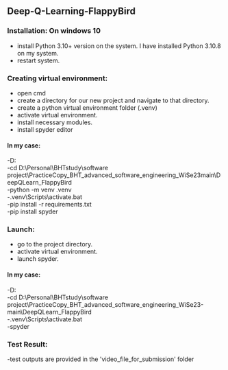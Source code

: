 ## Deep-Q-Learning-FlappyBird
### Installation: On windows 10
* install Python 3.10+ version on the system. I have installed Python 3.10.8 on my system.
* restart system.

### Creating virtual environment:
* open cmd
* create a directory for our new project and navigate to that directory.
* create a python virtual environment folder (.venv)
* activate virtual environment.
* install necessary modules.
* install spyder editor

#### In my case:
-D:  
-cd D:\Personal\BHTstudy\software project\PracticeCopy_BHT_advanced_software_engineering_WiSe23main\DeepQLearn_FlappyBird  
-python -m venv .venv  
-.venv\Scripts\activate.bat  
-pip install -r requirements.txt  
-pip install spyder  

### Launch:
* go to the project directory.
* activate virtual environment.
* launch spyder.

#### In my case:
-D:  
-cd D:\Personal\BHTstudy\software project\PracticeCopy_BHT_advanced_software_engineering_WiSe23-main\DeepQLearn_FlappyBird  
-.venv\Scripts\activate.bat  
-spyder  

### Test Result:
-test outputs are provided in the 'video_file_for_submission' folder


